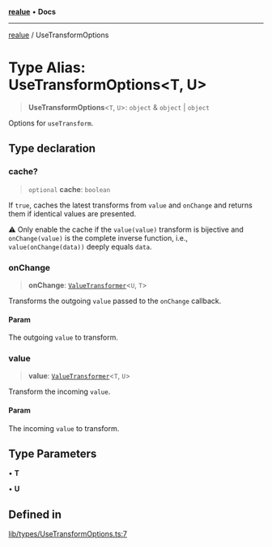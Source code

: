 [**realue**](../README.md) • **Docs**

***

[realue](../README.md) / UseTransformOptions

# Type Alias: UseTransformOptions\<T, U\>

> **UseTransformOptions**\<`T`, `U`\>: `object` & `object` \| `object`

Options for `useTransform`.

## Type declaration

### cache?

> `optional` **cache**: `boolean`

If `true`, caches the latest transforms from `value` and `onChange` and returns them if identical values are presented.

⚠️ Only enable the cache if the `value(value)` transform is bijective and `onChange(value)` is the complete inverse function, i.e., `value(onChange(data))` deeply equals `data`.

### onChange

> **onChange**: [`ValueTransformer`](ValueTransformer.md)\<`U`, `T`\>

Transforms the outgoing `value` passed to the `onChange` callback.

#### Param

The outgoing `value` to transform.

### value

> **value**: [`ValueTransformer`](ValueTransformer.md)\<`T`, `U`\>

Transform the incoming `value`.

#### Param

The incoming `value` to transform.

## Type Parameters

• **T**

• **U**

## Defined in

[lib/types/UseTransformOptions.ts:7](https://github.com/nevoland/realue/blob/3725e41dc2da74d7ef5636bc888841beee7f9b39/lib/types/UseTransformOptions.ts#L7)

